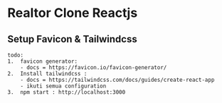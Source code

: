 # Realtor Clone Reactjs

## Setup Favicon & Tailwindcss

    todo:
    1.  favicon generator:
        - docs = https://favicon.io/favicon-generator/
    2.  Install tailwindcss :
        - docs = https://tailwindcss.com/docs/guides/create-react-app
        - ikuti semua configuration
    3.  npm start : http://localhost:3000
